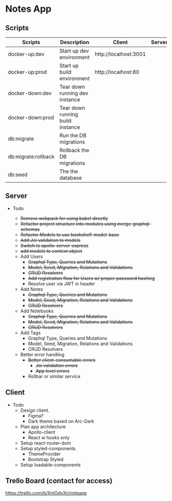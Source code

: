 # Notes App

## Scripts

| Scripts             | Description                      | Client                | Server |
| ------------------- | -------------------------------- | --------------------- | ------ |
| docker-up:dev       | Start up dev environment         | http://localhost:3001 |        |
| docker-up:prod      | Start up build environment       | http://localhost:80   |        |
| docker-down:dev     | Tear down running dev instance   |                       |        |
| docker-down:prod    | Tear down running build instance |                       |        |
| db:migrate          | Run the DB migrations            |                       |        |
| db:migrate:rollback | Rollback the DB migrations       |                       |        |
| db:seed             | The the database                 |                       |        |

## Server

- Todo

  - ~~Remove webpack for using babel directly~~
  - ~~Refactor project structure into modules using merge-graphql-schemas~~
  - ~~Refactor Models to use bookshelf-model-base~~
  - ~~Add Joi validation to models~~
  - ~~Switch to apollo-server-express~~
  - ~~add models to context object~~
  - Add Users
    - ~~Graphql Type, Queries and Mutations~~
    - ~~Model, Seed, Migration, Relations and Validations~~
    - ~~CRUD Resolvers~~
    - ~~Add registration flow for Users w/ proper password hashing~~
    - Resolve user via JWT in header
  - Add Notes
    - ~~Graphql Type, Queries and Mutations~~
    - ~~Model, Seed, Migration, Relations and Validations~~
    - ~~CRUD Resolvers~~
  - Add Notebooks
    - ~~Graphql Type, Queries and Mutations~~
    - ~~Model, Seed, Migration, Relations and Validations~~
    - ~~CRUD Resolvers~~
  - Add Tags
    - Graphql Type, Queries and Mutations
    - Model, Seed, Migration, Relations and Validations
    - CRUD Resolvers
  - Better error handling
    - ~~Better client-consumable errors~~
      - ~~Joi validation errors~~
      - ~~App level errors~~
    - Rollbar or similar service

## Client

- Todo
  - Design client.
    - Figma?
    - Dark theme based on Arc-Dark
  - Plan app architecture
    - Apollo-client
    - React w hooks only
  - Setup react-router-dom
  - Setup styled-components.
    - ThemeProvider
    - Bootstrap Styled
  - Setup loadable-components

## Trello Board (contact for access)

https://trello.com/b/XnjOdyXr/noteapp
